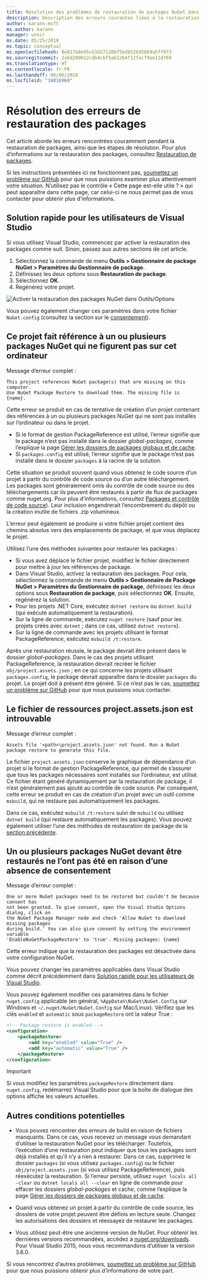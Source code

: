 ```yaml
---
title: Résolution des problèmes de restauration de packages NuGet dans Visual Studio
description: Description des erreurs courantes liées à la restauration des packages NuGet dans Visual Studio et résolution de ces erreurs.
author: karann-msft
ms.author: karann
manager: unnir
ms.date: 05/25/2018
ms.topic: conceptual
ms.openlocfilehash: 8e817b8e95c53d27120bf56db52b45b69a5ff973
ms.sourcegitcommit: 2a6d200012cdb4cbf5ab1264f12fecf9ae12d769
ms.translationtype: HT
ms.contentlocale: fr-FR
ms.lasthandoff: 06/06/2018
ms.locfileid: "34816968"
---
```

# <a name="troubleshooting-package-restore-errors"></a>Résolution des erreurs de restauration des packages

Cet article aborde les erreurs rencontrées couramment pendant la restauration de packages, ainsi que les étapes de résolution. Pour plus d’informations sur la restauration des packages, consultez [Restauration de packages](../consume-packages/package-restore.md#enabling-and-disabling-package-restore).

Si les instructions présentées ici ne fonctionnent pas, [soumettez un problème sur GitHub](https://github.com/NuGet/docs.microsoft.com-nuget/issues) pour que nous puissions examiner plus attentivement votre situation. N’utilisez pas le contrôle « Cette page est-elle utile ? » qui peut apparaître dans cette page, car celui-ci ne nous permet pas de vous contacter pour obtenir plus d’informations.

## <a name="quick-solution-for-visual-studio-users"></a>Solution rapide pour les utilisateurs de Visual Studio

Si vous utilisez Visual Studio, commencez par activer la restauration des packages comme suit. Sinon, passez aux autres sections de cet article.

1. Sélectionnez la commande de menu **Outils > Gestionnaire de package NuGet > Paramètres du Gestionnaire de package**.
1. Définissez les deux options sous **Restauration de package**.
1. Sélectionnez **OK**.
1. Regénérez votre projet.

![Activer la restauration des packages NuGet dans Outils/Options](../consume-packages/media/restore-01-autorestoreoptions.png)

Vous pouvez également changer ces paramètres dans votre fichier `NuGet.config` (consultez la section sur le [consentement](#consent)).

<a name="missing"></a>

## <a name="this-project-references-nuget-packages-that-are-missing-on-this-computer"></a>Ce projet fait référence à un ou plusieurs packages NuGet qui ne figurent pas sur cet ordinateur

Message d’erreur complet :

```output
This project references NuGet package(s) that are missing on this computer.
Use NuGet Package Restore to download them. The missing file is {name}.
```

Cette erreur se produit en cas de tentative de création d’un projet contenant des références à un ou plusieurs packages NuGet qui ne sont pas installés sur l’ordinateur ou dans le projet.

- Si le format de gestion PackageReference est utilisé, l’erreur signifie que le package n’est pas installé dans le dossier *global-packages*, comme l’explique la page [Gérer les dossiers de packages globaux et de cache](managing-the-global-packages-and-cache-folders.md).
- Si `packages.config` est utilisé, l’erreur signifie que le package n’est pas installé dans le dossier `packages` à la racine de la solution.

Cette situation se produit souvent quand vous obtenez le code source d’un projet à partir du contrôle de code source ou d’un autre téléchargement. Les packages sont généralement omis du contrôle de code source ou des téléchargements car ils peuvent être restaurés à partir de flux de packages comme nuget.org. Pour plus d’informations, consultez [Packages et contrôle de code source](Packages-and-Source-Control.md)). Leur inclusion engendrerait l’encombrement du dépôt ou la création inutile de fichiers .zip volumineux.

L’erreur peut également se produire si votre fichier projet contient des chemins absolus vers des emplacements de package, et que vous déplacez le projet.

Utilisez l’une des méthodes suivantes pour restaurer les packages :

- Si vous avez déplacé le fichier projet, modifiez le fichier directement pour mettre à jour les références de package.
- Dans Visual Studio, activez la restauration des packages. Pour cela, sélectionnez la commande de menu **Outils > Gestionnaire de Package NuGet > Paramètres du Gestionnaire de package**, définissez les deux options sous **Restauration de package**, puis sélectionnez **OK**. Ensuite, regénérez la solution.
- Pour les projets .NET Core, exécutez `dotnet restore` ou `dotnet build` (qui exécute automatiquement la restauration).
- Sur la ligne de commande, exécutez `nuget restore` (sauf pour les projets créés avec `dotnet` ; dans ce cas, utilisez `dotnet restore`).
- Sur la ligne de commande avec les projets utilisant le format PackageReference, exécutez `msbuild /t:restore`.

Après une restauration réussie, le package devrait être présent dans le dossier *global-packages*. Dans le cas des projets utilisant PackageReference, la restauration devrait recréer le fichier `obj/project.assets.json` ; en ce qui concerne les projets utilisant `packages.config`, le package devrait apparaître dans le dossier `packages` du projet. Le projet doit à présent être généré. Si ce n’est pas le cas, [soumettez un problème sur GitHub](https://github.com/NuGet/docs.microsoft.com-nuget/issues) pour que nous puissions vous contacter.

<a name="assets"></a>

## <a name="assets-file-projectassetsjson-not-found"></a>Le fichier de ressources project.assets.json est introuvable

Message d’erreur complet :

```output
Assets file '<path>\project.assets.json' not found. Run a NuGet package restore to generate this file.
```

Le fichier `project.assets.json` conserve le graphique de dépendance d’un projet si le format de gestion PackageReference, qui permet de s’assurer que tous les packages nécessaires sont installés sur l’ordinateur, est utilisé. Ce fichier étant généré dynamiquement par la restauration de package, il n’est généralement pas ajouté au contrôle de code source. Par conséquent, cette erreur se produit en cas de création d’un projet avec un outil comme `msbuild`, qui ne restaure pas automatiquement les packages.

Dans ce cas, exécutez `msbuild /t:restore` suivi de `msbuild` ou utilisez `dotnet build` (qui restaure automatiquement les packages). Vous pouvez également utiliser l’une des méthodes de restauration de package de la [section précédente](#missing).

<a name="consent"></a>

## <a name="one-or-more-nuget-packages-need-to-be-restored-but-couldnt-be-because-consent-has-not-been-granted"></a>Un ou plusieurs packages NuGet devant être restaurés ne l’ont pas été en raison d’une absence de consentement

Message d’erreur complet :

```output
One or more NuGet packages need to be restored but couldn't be because consent has
not been granted. To give consent, open the Visual Studio Options dialog, click on
the NuGet Package Manager node and check 'Allow NuGet to download missing packages
during build.' You can also give consent by setting the environment variable
'EnableNuGetPackageRestore' to 'true'. Missing packages: {name}
```

Cette erreur indique que la restauration des packages est désactivée dans votre configuration NuGet.

Vous pouvez changer les paramètres applicables dans Visual Studio comme décrit précédemment dans [Solution rapide pour les utilisateurs de Visual Studio](#quick-solution-for-visual-studio-users).

Vous pouvez également modifier ces paramètres dans le fichier `nuget.config` applicable (en général, `%AppData%\NuGet\NuGet.Config` sur Windows et `~/.nuget/NuGet/NuGet.Config` sur Mac/Linux). Vérifiez que les clés `enabled` et `automatic` sous `packageRestore` ont la valeur True :

```xml
<!-- Package restore is enabled -->
<configuration>
    <packageRestore>
        <add key="enabled" value="True" />
        <add key="automatic" value="True" />
    </packageRestore>
</configuration>
```

> [!Important]
> Si vous modifiez les paramètres `packageRestore` directement dans `nuget.config`, redémarrez Visual Studio pour que la boîte de dialogue des options affiche les valeurs actuelles.

## <a name="other-potential-conditions"></a>Autres conditions potentielles

- Vous pouvez rencontrer des erreurs de build en raison de fichiers manquants. Dans ce cas, vous recevez un message vous demandant d’utiliser la restauration NuGet pour les télécharger. Toutefois, l’exécution d’une restauration peut indiquer que tous les packages sont déjà installés et qu’il n’y a rien à restaurer. Dans ce cas, supprimez le dossier `packages` (si vous utilisez `packages.config`) ou le fichier `obj/project.assets.json` (si vous utilisez PackageReference), puis réexécutez la restauration. Si l’erreur persiste, utilisez `nuget locals all -clear` ou `dotnet locals all --clear` en ligne de commande pour effacer les dossiers *global-packages* et cache, comme l’explique la page [Gérer les dossiers de packages globaux et de cache](managing-the-global-packages-and-cache-folders.md).

- Quand vous obtenez un projet à partir du contrôle de code source, les dossiers de votre projet peuvent être définis en lecture seule. Changez les autorisations des dossiers et réessayez de restaurer les packages.

- Vous utilisez peut-être une ancienne version de NuGet. Pour obtenir les dernières versions recommandées, accédez à [nuget.org/downloads](https://www.nuget.org/downloads). Pour Visual Studio 2015, nous vous recommandons d’utiliser la version 3.6.0.

Si vous rencontrez d’autres problèmes, [soumettez un problème sur GitHub](https://github.com/NuGet/docs.microsoft.com-nuget/issues) pour que nous puissions obtenir plus d’informations de votre part.